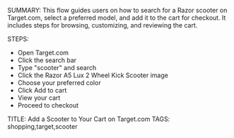 SUMMARY: This flow guides users on how to search for a Razor scooter on Target.com, select a preferred model, and add it to the cart for checkout. It includes steps for browsing, customizing, and reviewing the cart.

STEPS:
- Open Target.com
- Click the search bar
- Type "scooter" and search
- Click the Razor A5 Lux 2 Wheel Kick Scooter image
- Choose your preferred color
- Click Add to cart
- View your cart
- Proceed to checkout

TITLE: Add a Scooter to Your Cart on Target.com
TAGS: shopping,target,scooter